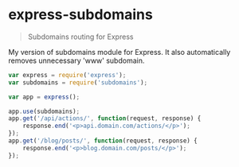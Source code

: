 express-subdomains
==================

> Subdomains routing for Express

My version of subdomains module for Express. It also automatically removes unnecessary 'www' subdomain.

```javascript
var express = require('express');
var subdomains = require('subdomains');

var app = express();

app.use(subdomains);
app.get('/api/actions/', function(request, response) {
	response.end('<p>api.domain.com/actions/</p>');
});
app.get('/blog/posts/', function(request, response) {
	response.end('<p>blog.domain.com/posts/</p>');
});
```

